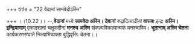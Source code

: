 +++
title = "22 वेदानां सामवेदोऽस्मि"

+++
।।10.22।। --,**वेदानां** मध्ये **सामवेदः अस्मि। देवानां**
रुद्रादित्यादीनां **वासवः** इन्द्रः **अस्मि। इन्द्रियाणाम्** एकादशानां
चक्षुरादीनां **मनश्च** **अस्मि** संकल्पविकल्पात्मकं मनश्चास्मि।
**भूतानाम् अस्मि चेतना** कार्यकरणसंघाते नित्याभिव्यक्ता बुद्धिवृत्तिः
चेतना।।
